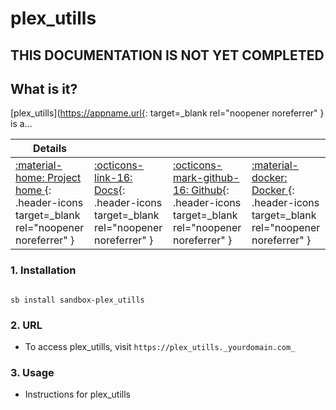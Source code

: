 # plex_utills

## THIS DOCUMENTATION IS NOT YET COMPLETED


## What is it?

[plex_utills](https://appname.url{: target=_blank rel="noopener noreferrer" } is a...

| Details     |             |             |             |
|-------------|-------------|-------------|-------------|
| [:material-home: Project home ](https://plex_utills.url){: .header-icons target=_blank rel="noopener noreferrer" } | [:octicons-link-16: Docs](https://plex_utills.docs.url){: .header-icons target=_blank rel="noopener noreferrer" } | [:octicons-mark-github-16: Github](https://github.com/plex_utills/plex_utills){: .header-icons target=_blank rel="noopener noreferrer" } | [:material-docker: Docker ](https://hub.docker.com/r/plex_utills/plex_utills){: .header-icons target=_blank rel="noopener noreferrer" }|

### 1. Installation

``` shell

sb install sandbox-plex_utills

```

### 2. URL

- To access plex_utills, visit `https://plex_utills._yourdomain.com_`

### 3. Usage

- Instructions for plex_utills
